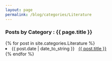 ```yaml
---
layout: page
permalink: /blog/categories/Literature
---
```

 
<h3> Posts by Category : {{ page.title }} </h3>

<div class="card">
{% for post in site.categories.Literature %}
 <li class="category-posts"><span>{{ post.date | date_to_string }}</span> &nbsp; <a href="{{ post.url }}">{{ post.title }}</a></li>
{% endfor %}
</div>